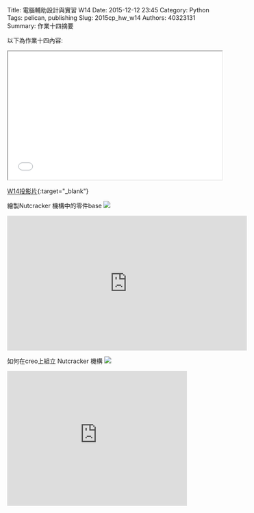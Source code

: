 Title: 電腦輔助設計與實習  W14
Date: 2015-12-12 23:45
Category: Python
Tags: pelican, publishing
Slug: 2015cp_hw_w14
Authors: 40323131
Summary: 作業十四摘要

以下為作業十四內容:
  
<iframe src="40323131_cp_w14.html" width="500" height="300"></iframe>

[W14投影片](40323131_cp_w14.html){:target="_blank"}
  
  繪製Nutcracker 機構中的零件base
<img src="https://copy.com/xyZ1CzoQ7DIU01FU">
<iframe width="560" height="315" src="https://www.youtube.com/embed/PGPUGZul3Uw" frameborder="0" allowfullscreen></iframe>

如何在creo上組立 Nutcracker 機構
<img src="https://copy.com/OaG0cfYIWFaoIDUg">
<iframe width="420" height="315" src="https://www.youtube.com/embed/c6HSNTaFVQg" frameborder="0" allowfullscreen></iframe>
